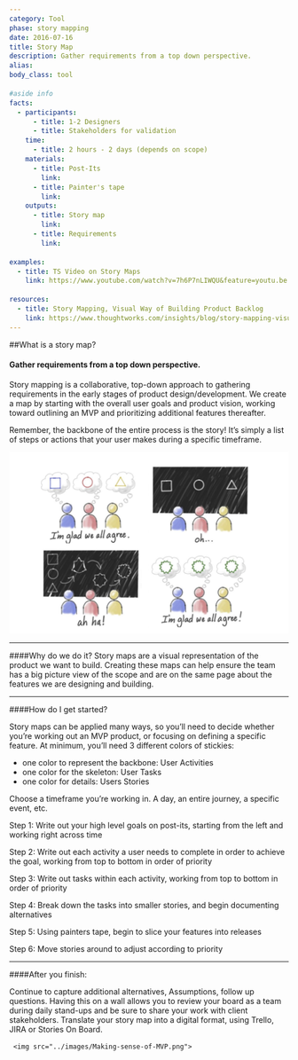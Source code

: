 ```yaml
---
category: Tool
phase: story mapping
date: 2016-07-16
title: Story Map
description: Gather requirements from a top down perspective.
alias:
body_class: tool

#aside info
facts:
  - participants:
      - title: 1-2 Designers
      - title: Stakeholders for validation
    time:
      - title: 2 hours - 2 days (depends on scope)
    materials:
      - title: Post-Its
        link:
      - title: Painter's tape
        link:
    outputs:
      - title: Story map
        link:
      - title: Requirements
        link:

examples:
  - title: TS Video on Story Maps
    link: https://www.youtube.com/watch?v=7h6P7nLIWQU&feature=youtu.be

resources:
  - title: Story Mapping, Visual Way of Building Product Backlog
    link: https://www.thoughtworks.com/insights/blog/story-mapping-visual-way-building-product-backlog
---
```


##What is a story map?
<h4 class="description">Gather requirements from a top down perspective.</h4>

Story mapping is a collaborative, top-down approach to gathering requirements in the early stages of product design/development. We create a map by starting with the overall user goals and product vision, working toward outlining an MVP and prioritizing additional features thereafter.

Remember, the backbone of the entire process is the story! It’s simply a list of steps or actions that your user makes during a specific timeframe.

<img src="../images/story-mapping-1.png">

<hr />

####Why do we do it?
Story maps are a visual representation of the product we want to build. Creating these maps can help ensure the team has a big picture view of the scope and are on the same page about the features we are designing and building.

<hr />

####How do I get started?

Story maps can be applied many ways, so you’ll need to decide whether you’re working out an MVP product, or focusing on defining a specific feature. At minimum, you’ll need 3 different colors of stickies:

- one color to represent the backbone: User Activities
- one color for the skeleton: User Tasks
- one color for details: Users Stories

Choose a timeframe you’re working in. A day, an entire journey, a specific event, etc.

Step 1: Write out your high level goals on post-its, starting from the left and working right across time

Step 2: Write out each activity a user needs to complete in order to achieve the goal, working from top to bottom in order of priority

Step 3: Write out tasks within each activity, working from top to bottom in order of priority

Step 4: Break down the tasks into smaller stories, and begin documenting alternatives

Step 5: Using painters tape, begin to slice your features into releases

Step 6: Move stories around to adjust according to priority

<hr />

####After you finish:

Continue to capture additional alternatives, Assumptions, follow up questions. Having this on a wall allows you to review your board as a team during daily stand-ups and be sure to share your work with client stakeholders. Translate your story map into a digital format, using Trello, JIRA or Stories On Board.

  	 <img src="../images/Making-sense-of-MVP.png">
